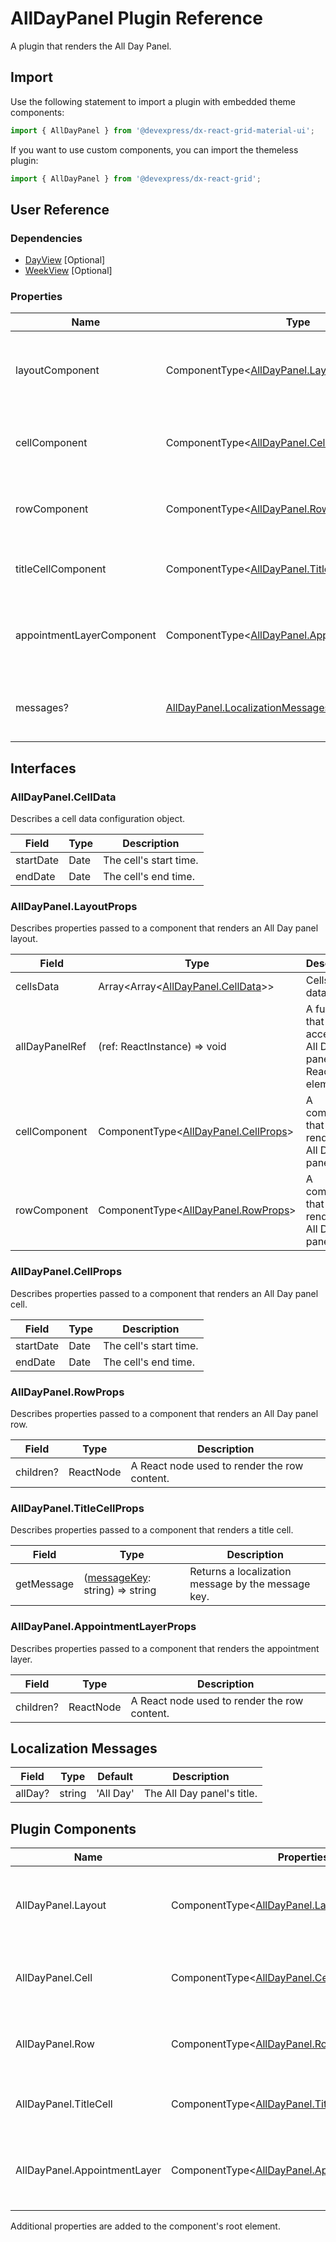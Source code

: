 # AllDayPanel Plugin Reference

A plugin that renders the All Day Panel.

## Import

Use the following statement to import a plugin with embedded theme components:

```js
import { AllDayPanel } from '@devexpress/dx-react-grid-material-ui';
```

If you want to use custom components, you can import the themeless plugin:

```js
import { AllDayPanel } from '@devexpress/dx-react-grid';
```

## User Reference

### Dependencies

- [DayView](day-view.md) [Optional]
- [WeekView](week-view.md) [Optional]

### Properties

Name | Type | Default | Description
-----|------|---------|------------
layoutComponent | ComponentType&lt;[AllDayPanel.LayoutProps](#alldaypanellayoutprops)&gt; | | A component that renders an All Day panel layout.
cellComponent | ComponentType&lt;[AllDayPanel.CellProps](#alldaypanelcellprops)&gt; | | A component that renders an All Day panel cell.
rowComponent | ComponentType&lt;[AllDayPanel.RowProps](#alldaypanelrowprops)&gt; | | A component that renders an All Day panel row.
titleCellComponent | ComponentType&lt;[AllDayPanel.TitleCellProps](#alldaypaneltitlecellprops)&gt; | | A component that renders a title cell.
appointmentLayerComponent | ComponentType&lt;[AllDayPanel.AppointmentLayerProps](#alldaypanelappointmentlayerprops)&gt; | | A component that renders the appointment layer.
messages? | [AllDayPanel.LocalizationMessages](#localization-messages) | | An object that specifies localization messages.

## Interfaces

### AllDayPanel.CellData

Describes a cell data configuration object.

Field | Type | Description
------|------|------------
startDate | Date | The cell's start time.
endDate | Date | The cell's end time.

### AllDayPanel.LayoutProps

Describes properties passed to a component that renders an All Day panel layout.

Field | Type | Description
------|------|------------
cellsData | Array&lt;Array&lt;[AllDayPanel.CellData](#alldaypanelcelldata)&gt;&gt; | Cells' meta data.
allDayPanelRef | (ref: ReactInstance) => void | A function that accepts the All Day panel's root React element.
cellComponent | ComponentType&lt;[AllDayPanel.CellProps](#alldaypanelcellprops)&gt; | A component that renders an All Day panel cell.
rowComponent | ComponentType&lt;[AllDayPanel.RowProps](#alldaypanelrowprops)&gt; | A component that renders an All Day panel row.

### AllDayPanel.CellProps

Describes properties passed to a component that renders an All Day panel cell.

Field | Type | Description
------|------|------------
startDate | Date | The cell's start time.
endDate | Date | The cell's end time.

### AllDayPanel.RowProps

Describes properties passed to a component that renders an All Day panel row.

Field | Type | Description
------|------|------------
children? | ReactNode | A React node used to render the row content.

### AllDayPanel.TitleCellProps

Describes properties passed to a component that renders a title cell.

Field | Type | Description
------|------|------------
getMessage | ([messageKey](#localization-messages): string) => string | Returns a localization message by the message key.

### AllDayPanel.AppointmentLayerProps

Describes properties passed to a component that renders the appointment layer.

Field | Type | Description
------|------|------------
children? | ReactNode | A React node used to render the row content.

## Localization Messages

Field | Type | Default | Description
------|------|---------|------------
allDay? | string | 'All Day' | The All Day panel's title.

## Plugin Components

Name | Properties | Description
-----|------------|------------
AllDayPanel.Layout | ComponentType&lt;[AllDayPanel.LayoutProps](#alldaypanellayoutprops)&gt; | A component that renders an All Day panel layout.
AllDayPanel.Cell | ComponentType&lt;[AllDayPanel.CellProps](#alldaypanelcellprops)&gt; | A component that renders an All Day panel cell.
AllDayPanel.Row | ComponentType&lt;[AllDayPanel.RowProps](#alldaypanelrowprops)&gt; | A component that renders an All Day panel row.
AllDayPanel.TitleCell | ComponentType&lt;[AllDayPanel.TitleCellProps](#alldaypaneltitlecellprops)&gt; | A component that renders a title cell.
AllDayPanel.AppointmentLayer | ComponentType&lt;[AllDayPanel.AppointmentLayerProps](#alldaypanelappointmentlayerprops)&gt; | A component that renders the appointment layer.

Additional properties are added to the component's root element.
